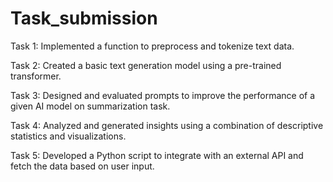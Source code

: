 # Task_submission

Task 1:
Implemented a function to preprocess and tokenize text data.

Task 2:
Created a basic text generation model using a pre-trained transformer.

Task 3:
Designed and evaluated prompts to improve the performance of a given AI model on summarization task.

Task 4:
Analyzed and generated insights using a combination of descriptive statistics and visualizations.

Task 5:
Developed a Python script to integrate with an external API and fetch the data based on user input.
